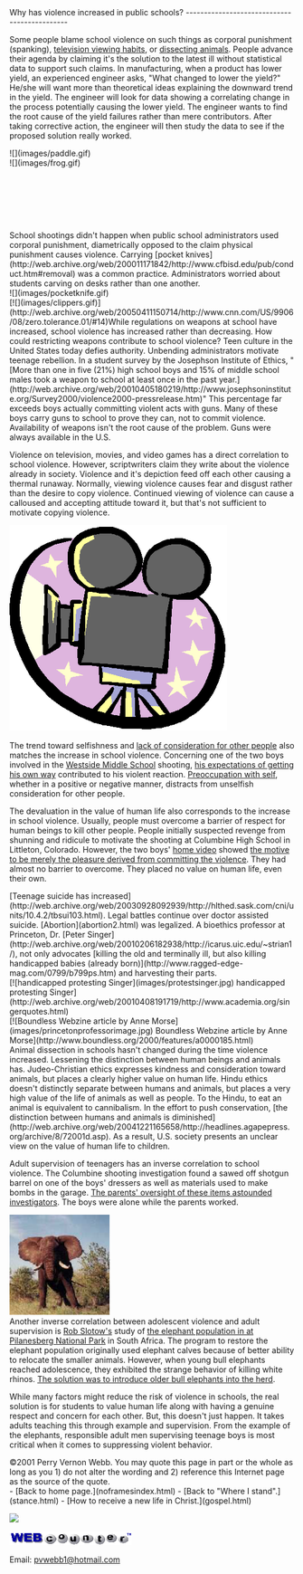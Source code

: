  <head> <title>(PVW) Why has violence increased in public schools?</title> <meta content="IE=9" http-equiv="X-UA-Compatible"></meta> <link href="css/page_style.css" rel="stylesheet" type="text/css"></link> </head><body><div class="page_style"> Why has violence increased in public schools?
---------------------------------------------

Some people blame school violence on such things as corporal punishment (spanking), [television viewing habits](http://web.archive.org/web/20040618032220/http://www.family.org/cforum/feature/a0012613.cfm), or [dissecting animals](http://web.archive.org/web/20040602205817/http://www.peta-online.org/kids/disindex.html). People advance their agenda by claiming it's the solution to the latest ill without statistical data to support such claims. In manufacturing, when a product has lower yield, an experienced engineer asks, "What changed to lower the yield?" He/she will want more than theoretical ideas explaining the downward trend in the yield. The engineer will look for data showing a correlating change in the process potentially causing the lower yield. The engineer wants to find the root cause of the yield failures rather than mere contributors. After taking corrective action, the engineer will then study the data to see if the proposed solution really worked.

<div class="img_pad" style="width: 192px;">![](images/paddle.gif)</div><div class="img_pad" style="width: 192px; height: 128px;">![](images/frog.gif)</div>School shootings didn't happen when public school administrators used corporal punishment, diametrically opposed to the claim physical punishment causes violence. Carrying [pocket knives](http://web.archive.org/web/200011171842/http://www.cfbisd.edu/pub/conduct.htm#removal) was a common practice. Administrators worried about students carving on desks rather than one another.

<div class="img_pad" style="width: 192px;">![](images/pocketknife.gif)</div> [![](images/clippers.gif)](http://web.archive.org/web/20050411150714/http://www.cnn.com/US/9906/08/zero.tolerance.01/#14)While regulations on weapons at school have increased, school violence has increased rather than decreasing. How could restricting weapons contribute to school violence? Teen culture in the United States today defies authority. Unbending administrators motivate teenage rebellion. In a student survey by the Josephson Institute of Ethics, "[More than one in five (21%) high school boys and 15% of middle school males took a weapon to school at least once in the past year.](http://web.archive.org/web/20010405180219/http://www.josephsoninstitute.org/Survey2000/violence2000-pressrelease.htm)" This percentage far exceeds boys actually committing violent acts with guns. Many of these boys carry guns to school to prove they can, not to commit violence. Availability of weapons isn't the root cause of the problem. Guns were always available in the U.S.

 Violence on television, movies, and video games has a direct correlation to school violence. However, scriptwriters claim they write about the violence already in society. Violence and it's depiction feed off each other causing a thermal runaway. Normally, viewing violence causes fear and disgust rather than the desire to copy violence. Continued viewing of violence can cause a calloused and accepting attitude toward it, but that's not sufficient to motivate copying violence.  
  
 [![](images/moviecamera.gif)](http://web.archive.org/web/20010417131509/http://www.family.org/cforum/newsrlse/a0005833.html)

The trend toward selfishness and [lack of consideration for other people](http://www.arkansasonline.com/news/1999/aug/05/school-shooter-sorry-laments-wont-go-prom-pen-pal-/?print) also matches the increase in school violence. Concerning one of the two boys involved in the [Westside Middle School](http://www.arkansasonline.com/news/1998/mar/25/two-camouflage-clad-boys-arrested-schoolyard-shoot/) shooting, [his expectations of getting his own way](http://www.arkansasonline.com/news/1999/jun/06/killers-essay-haunts-westside-teacher/) contributed to his violent reaction. [Preoccupation with self](confidence.html), whether in a positive or negative manner, distracts from unselfish consideration for other people.

The devaluation in the value of human life also corresponds to the increase in school violence. Usually, people must overcome a barrier of respect for human beings to kill other people. People initially suspected revenge from shunning and ridicule to motivate the shooting at Columbine High School in Littleton, Colorado. However, the two boys' [home video](http://web.archive.org/web/20000301054129/http://www.bouldernews.com/shooting/14ccolu.html) showed [the motive to be merely the pleasure derived from committing the violence](http://www.boundless.org/2005/articles/a0000215.cfm). They had almost no barrier to overcome. They placed no value on human life, even their own.

<div class="p">[Teenage suicide has increased](http://web.archive.org/web/20030928092939/http://hlthed.sask.com/cni/units/10.4.2/tbsui103.html). Legal battles continue over doctor assisted suicide. [Abortion](abortion2.html) was legalized. A bioethics professor at Princeton, Dr. [Peter Singer](http://web.archive.org/web/20010206182938/http://icarus.uic.edu/~strian1/), not only advocates [killing the old and terminally ill, but also killing handicapped babies (already born)](http://www.ragged-edge-mag.com/0799/b799ps.htm) and harvesting their parts.  
  
<div class="img_pad">[![handicapped protesting Singer](images/protestsinger.jpg)  
handicapped protesting Singer](http://web.archive.org/web/20010408191719/http://www.academia.org/singerquotes.html)</div><div class="img_pad">[![Boundless Webzine article by Anne Morse](images/princetonprofessorimage.jpg)  
Boundless Webzine article by Anne Morse](http://www.boundless.org/2000/features/a0000185.html)</div></div>Animal dissection in schools hasn't changed during the time violence increased. Lessening the distinction between human beings and animals has. Judeo-Christian ethics expresses kindness and consideration toward animals, but places a clearly higher value on human life. Hindu ethics doesn't distinctly separate between humans and animals, but places a very high value of the life of animals as well as people. To the Hindu, to eat an animal is equivalent to cannibalism. In the effort to push conservation, [the distinction between humans and animals is diminished](http://web.archive.org/web/20041221165658/http://headlines.agapepress.org/archive/8/72001d.asp). As a result, U.S. society presents an unclear view on the value of human life to children.

Adult supervision of teenagers has an inverse correlation to school violence. The Columbine shooting investigation found a sawed off shotgun barrel on one of the boys' dressers as well as materials used to make bombs in the garage. [The parents' oversight of these items astounded investigators](http://web.archive.org/web/20020522000227/http://thedailycamera.com/shooting/26apart.html). The boys were alone while the parents worked.

[![](images/elephant.jpg)](http://www.nu.ac.za/sles/staff/projects.asp?id=5)  
 Another inverse correlation between adolescent violence and adult supervision is [Rob Slotow's](http://web.archive.org/web/200012171327/http://www.nu.ac.za/sles/staff/staff.asp?id=22629) study of [the elephant population in at Pilanesberg National Park](http://web.archive.org/web/20080930183821/http://www.und.ac.za/und/lesci/elephant/elephant_home.htm) in South Africa. The program to restore the elephant population originally used elephant calves because of better ability to relocate the smaller animals. However, when young bull elephants reached adolescence, they exhibited the strange behavior of killing white rhinos. [The solution was to introduce older bull elephants into the herd](http://web.archive.org/web/20080607013346/http://www.und.ac.za/und/lesci/elephant/clash_of_the_titans.htm).

While many factors might reduce the risk of violence in schools, the real solution is for students to value human life along with having a genuine respect and concern for each other. But, this doesn't just happen. It takes adults teaching this through example and supervision. From the example of the elephants, responsible adult men supervising teenage boys is most critical when it comes to suppressing violent behavior.

<div class="copy">©2001 Perry Vernon Webb. You may quote this page in part or the whole as long as you  
 1) do not alter the wording and  
 2) reference this Internet page as the source of the quote.</div> </div>- [Back to home page.](noframesindex.html)
- [Back to "Where I stand".](stance.html)
- [How to receive a new life in Christ.](gospel.html)
 
![](http://counter.digits.com/wc/-d/4/pvwebb)

[![digits](images/wc-03.gif)](http://www.digits.com/)

Email: [pvwebb1@hotmail.com](mailto:pvwebb1@hotmail.com)

 